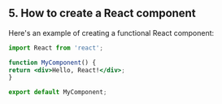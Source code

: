 ## 5. How to create a React component

Here's an example of creating a functional React component:

```jsx
import React from 'react';

function MyComponent() {
return <div>Hello, React!</div>;
}

export default MyComponent;
```